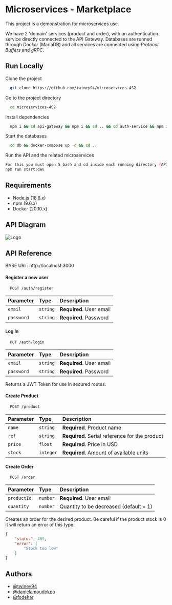 
# Microservices - Marketplace

This project is a demonstration for microservices use.

We have 2 'domain' services (product and order), with an authentication service directly connected to the API Gateway.
Databases are runned through *Docker* (MariaDB) and all services are connected using *Protocol Buffers* and *gRPC*.




## Run Locally

Clone the project

```bash
  git clone https://github.com/twiney94/microservices-4S2
```

Go to the project directory

```bash
  cd microservices-4S2
```

Install dependencies

```bash
  npm i && cd api-gateway && npm i && cd .. && cd auth-service && npm i && cd .. && cd order-service && npm i && cd .. && cd product-service && npm i && cd ..
```

Start the databases

```bash
  cd db && docker-compose up -d && cd ..
```

Run the API and the related microservices

```bash
For this you must open 5 bash and cd inside each running directory (API Gateway and services) and run this command:
npm run start:dev
```


## Requirements

- Node.js (18.6.x)
- npm (9.6.x)
- Docker (20.10.x)
## API Diagram

![Logo](https://i.ibb.co/tz2zmz7/Diagramme-sans-nom-drawio.png)


## API Reference

BASE URI : http://localhost:3000

#### Register a new user

```http
  POST /auth/register
```

| Parameter | Type     | Description                |
| :-------- | :------- | :------------------------- |
| `email`   | `string` | **Required**. User email   |
| `password`| `string` | **Required**. Password     |

#### Log In

```http
  PUT /auth/login
```

| Parameter | Type     | Description                       |
| :-------- | :------- | :-------------------------------- |
| `email`   | `string` | **Required**. User email   |
| `password`| `string` | **Required**. Password     |

Returns a JWT Token for use in secured routes.

#### Create Product

```http
  POST /product
```

| Parameter | Type     | Description                       |
| :-------- | :------- | :-------------------------------- |
| `name`   | `string` | **Required**. Product name   |
| `ref`| `string` | **Required**. Serial reference for the product     |
| `price`   | `float` | **Required**. Price in USD   |
| `stock`| `integer` | **Required**. Amount of available units     |

#### Create Order

```http
  POST /order
```

| Parameter | Type     | Description                       |
| :-------- | :------- | :-------------------------------- |
| `productId`   | `number` | **Required**. User email   |
| `quantity`| `number` | Quantity to be decreased (default = 1) |

Creates an order for the desired product. Be careful if the product stock is 0 it will return an error of this type:
```json
{
    "status": 409,
    "error": [
        "Stock too low"
    ]
}
```



## Authors

- [@twiney94](https://www.github.com/twiney94)
- [@danielamoudokpo](https://www.github.com/danielamoudokpo)
- [@fodekar](https://www.github.com/fodekar)
